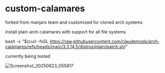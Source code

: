 # custom-calamares
forked from manjaro team and customized for cloned arch systems


install plain arch calamares with support for all file systems

bash -c "$(curl -fsSL https://raw.githubusercontent.com/claudemods/arch-calamares/refs/heads/main/3.3.14.5/distros/plain/patch.sh)"

currently being tested

![Screenshot_20250623_055817](https://github.com/user-attachments/assets/f3df2b20-b3c0-4e43-a828-7c3d9e04e56e)
